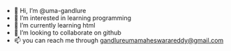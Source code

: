 - 👋 Hi, I’m @uma-gandlure
- 👀 I’m interested in learning programming
- 🌱 I’m currently learning html
- 💞️ I’m looking to collaborate on github
- 📫 you can reach me through gandlureumamaheswarareddy@gmail.com

<!---
uma-gandlure/uma-gandlure is a ✨ special ✨ repository because its `README.md` (this file) appears on your GitHub profile.
You can click the Preview link to take a look at your changes.
--->

